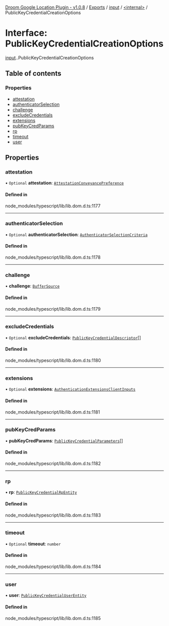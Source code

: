 [Droom Google Location Plugin - v1.0.8](../README.md) / [Exports](../modules.md) / [input](../modules/input.md) / [<internal\>](../modules/input._internal_.md) / PublicKeyCredentialCreationOptions

# Interface: PublicKeyCredentialCreationOptions

[input](../modules/input.md).[<internal>](../modules/input._internal_.md).PublicKeyCredentialCreationOptions

## Table of contents

### Properties

- [attestation](input._internal_.PublicKeyCredentialCreationOptions.md#attestation)
- [authenticatorSelection](input._internal_.PublicKeyCredentialCreationOptions.md#authenticatorselection)
- [challenge](input._internal_.PublicKeyCredentialCreationOptions.md#challenge)
- [excludeCredentials](input._internal_.PublicKeyCredentialCreationOptions.md#excludecredentials)
- [extensions](input._internal_.PublicKeyCredentialCreationOptions.md#extensions)
- [pubKeyCredParams](input._internal_.PublicKeyCredentialCreationOptions.md#pubkeycredparams)
- [rp](input._internal_.PublicKeyCredentialCreationOptions.md#rp)
- [timeout](input._internal_.PublicKeyCredentialCreationOptions.md#timeout)
- [user](input._internal_.PublicKeyCredentialCreationOptions.md#user)

## Properties

### attestation

• `Optional` **attestation**: [`AttestationConveyancePreference`](../modules/input._internal_.md#attestationconveyancepreference)

#### Defined in

node_modules/typescript/lib/lib.dom.d.ts:1177

___

### authenticatorSelection

• `Optional` **authenticatorSelection**: [`AuthenticatorSelectionCriteria`](input._internal_.AuthenticatorSelectionCriteria.md)

#### Defined in

node_modules/typescript/lib/lib.dom.d.ts:1178

___

### challenge

• **challenge**: [`BufferSource`](../modules/input._internal_.md#buffersource)

#### Defined in

node_modules/typescript/lib/lib.dom.d.ts:1179

___

### excludeCredentials

• `Optional` **excludeCredentials**: [`PublicKeyCredentialDescriptor`](input._internal_.PublicKeyCredentialDescriptor.md)[]

#### Defined in

node_modules/typescript/lib/lib.dom.d.ts:1180

___

### extensions

• `Optional` **extensions**: [`AuthenticationExtensionsClientInputs`](input._internal_.AuthenticationExtensionsClientInputs.md)

#### Defined in

node_modules/typescript/lib/lib.dom.d.ts:1181

___

### pubKeyCredParams

• **pubKeyCredParams**: [`PublicKeyCredentialParameters`](input._internal_.PublicKeyCredentialParameters.md)[]

#### Defined in

node_modules/typescript/lib/lib.dom.d.ts:1182

___

### rp

• **rp**: [`PublicKeyCredentialRpEntity`](input._internal_.PublicKeyCredentialRpEntity.md)

#### Defined in

node_modules/typescript/lib/lib.dom.d.ts:1183

___

### timeout

• `Optional` **timeout**: `number`

#### Defined in

node_modules/typescript/lib/lib.dom.d.ts:1184

___

### user

• **user**: [`PublicKeyCredentialUserEntity`](input._internal_.PublicKeyCredentialUserEntity.md)

#### Defined in

node_modules/typescript/lib/lib.dom.d.ts:1185
